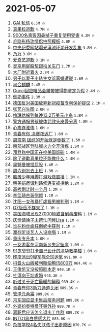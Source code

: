 # 2021-05-07

1. [GAI 私信](https://s.weibo.com/weibo?q=GAI%20%E7%A7%81%E4%BF%A1&Refer=top) `6.5M 🔥`
1. [真果粒道歉](https://s.weibo.com/weibo?q=%23%E7%9C%9F%E6%9E%9C%E7%B2%92%E9%81%93%E6%AD%89%23&Refer=top) `4.7M 🔥`
1. [9000名乘客因鼻拭子重复使用受害](https://s.weibo.com/weibo?q=%239000%E5%90%8D%E4%B9%98%E5%AE%A2%E5%9B%A0%E9%BC%BB%E6%8B%AD%E5%AD%90%E9%87%8D%E5%A4%8D%E4%BD%BF%E7%94%A8%E5%8F%97%E5%AE%B3%23&Refer=top) `4.2M 🔥`
1. [毛晓彤杨玏情侣拍照模版](https://s.weibo.com/weibo?q=%23%E6%AF%9B%E6%99%93%E5%BD%A4%E6%9D%A8%E7%8E%8F%E6%83%85%E4%BE%A3%E6%8B%8D%E7%85%A7%E6%A8%A1%E7%89%88%23&Refer=top) `4.0M 🔥`
1. [中央纪委网站曝光滇池环湖开发乱象](https://s.weibo.com/weibo?q=%23%E4%B8%AD%E5%A4%AE%E7%BA%AA%E5%A7%94%E7%BD%91%E7%AB%99%E6%9B%9D%E5%85%89%E6%BB%87%E6%B1%A0%E7%8E%AF%E6%B9%96%E5%BC%80%E5%8F%91%E4%B9%B1%E8%B1%A1%23&Refer=top) `3.8M 🔥`
1. [乃万](https://s.weibo.com/weibo?q=%E4%B9%83%E4%B8%87&Refer=top) `3.6M 🔥`
1. [爱奇艺道歉](https://s.weibo.com/weibo?q=%E7%88%B1%E5%A5%87%E8%89%BA%E9%81%93%E6%AD%89&Refer=top) `3.1M 🔥`
1. [吴京用屁股帮跟拍关车门](https://s.weibo.com/weibo?q=%E5%90%B4%E4%BA%AC%E7%94%A8%E5%B1%81%E8%82%A1%E5%B8%AE%E8%B7%9F%E6%8B%8D%E5%85%B3%E8%BD%A6%E9%97%A8&Refer=top) `2.7M 🔥`
1. [大厂附近着火](https://s.weibo.com/weibo?q=%E5%A4%A7%E5%8E%82%E9%99%84%E8%BF%91%E7%9D%80%E7%81%AB&Refer=top) `2.7M 🔥`
1. [男子以妻子出轨生女诉离婚遭驳](https://s.weibo.com/weibo?q=%23%E7%94%B7%E5%AD%90%E4%BB%A5%E5%A6%BB%E5%AD%90%E5%87%BA%E8%BD%A8%E7%94%9F%E5%A5%B3%E8%AF%89%E7%A6%BB%E5%A9%9A%E9%81%AD%E9%A9%B3%23&Refer=top) `2.6M 🔥`
1. [乌合麒麟](https://s.weibo.com/weibo?q=%E4%B9%8C%E5%90%88%E9%BA%92%E9%BA%9F&Refer=top) `2.4M 🔥`
1. [Gucci回应唯品会腰带被得物鉴定为假](https://s.weibo.com/weibo?q=%23Gucci%E5%9B%9E%E5%BA%94%E5%94%AF%E5%93%81%E4%BC%9A%E8%85%B0%E5%B8%A6%E8%A2%AB%E5%BE%97%E7%89%A9%E9%89%B4%E5%AE%9A%E4%B8%BA%E5%81%87%23&Refer=top) `2.4M 🔥`
1. [倒奶事件](https://s.weibo.com/weibo?q=%23%E5%80%92%E5%A5%B6%E4%BA%8B%E4%BB%B6%23&Refer=top) `2.3M 🔥`
1. [德国反对美国放弃新冠疫苗专利保护提议](https://s.weibo.com/weibo?q=%23%E5%BE%B7%E5%9B%BD%E5%8F%8D%E5%AF%B9%E7%BE%8E%E5%9B%BD%E6%94%BE%E5%BC%83%E6%96%B0%E5%86%A0%E7%96%AB%E8%8B%97%E4%B8%93%E5%88%A9%E4%BF%9D%E6%8A%A4%E6%8F%90%E8%AE%AE%23&Refer=top) `2.1M 🔥`
1. [张艺兴生图](https://s.weibo.com/weibo?q=%23%E5%BC%A0%E8%89%BA%E5%85%B4%E7%94%9F%E5%9B%BE%23&Refer=top) `2.0M 🔥`
1. [梅琳达躲到每晚13.2万美元小岛](https://s.weibo.com/weibo?q=%23%E6%A2%85%E7%90%B3%E8%BE%BE%E8%BA%B2%E5%88%B0%E6%AF%8F%E6%99%9A13.2%E4%B8%87%E7%BE%8E%E5%85%83%E5%B0%8F%E5%B2%9B%23&Refer=top) `1.8M 🔥`
1. [警方通报男孩被体罚致头皮骨分离](https://s.weibo.com/weibo?q=%23%E8%AD%A6%E6%96%B9%E9%80%9A%E6%8A%A5%E7%94%B7%E5%AD%A9%E8%A2%AB%E4%BD%93%E7%BD%9A%E8%87%B4%E5%A4%B4%E7%9A%AE%E9%AA%A8%E5%88%86%E7%A6%BB%23&Refer=top) `1.8M 🔥`
1. [心疼连淮伟](https://s.weibo.com/weibo?q=%23%E5%BF%83%E7%96%BC%E8%BF%9E%E6%B7%AE%E4%BC%9F%23&Refer=top) `1.6M 🔥`
1. [青春有你 决赛夜返厂](https://s.weibo.com/weibo?q=%E9%9D%92%E6%98%A5%E6%9C%89%E4%BD%A0%20%E5%86%B3%E8%B5%9B%E5%A4%9C%E8%BF%94%E5%8E%82&Refer=top) `1.6M 🔥`
1. [周震南 团综的开始就是倒数了](https://s.weibo.com/weibo?q=%E5%91%A8%E9%9C%87%E5%8D%97%20%E5%9B%A2%E7%BB%BC%E7%9A%84%E5%BC%80%E5%A7%8B%E5%B0%B1%E6%98%AF%E5%80%92%E6%95%B0%E4%BA%86&Refer=top) `1.5M 🔥`
1. [南部战区登陆舰火力全开演练](https://s.weibo.com/weibo?q=%23%E5%8D%97%E9%83%A8%E6%88%98%E5%8C%BA%E7%99%BB%E9%99%86%E8%88%B0%E7%81%AB%E5%8A%9B%E5%85%A8%E5%BC%80%E6%BC%94%E7%BB%83%23&Refer=top) `1.5M 🔥`
1. [拜登称中国正在抢美国饭碗](https://s.weibo.com/weibo?q=%23%E6%8B%9C%E7%99%BB%E7%A7%B0%E4%B8%AD%E5%9B%BD%E6%AD%A3%E5%9C%A8%E6%8A%A2%E7%BE%8E%E5%9B%BD%E9%A5%AD%E7%A2%97%23&Refer=top) `1.4M 🔥`
1. [除了道歉真果粒还能做什么](https://s.weibo.com/weibo?q=%23%E9%99%A4%E4%BA%86%E9%81%93%E6%AD%89%E7%9C%9F%E6%9E%9C%E7%B2%92%E8%BF%98%E8%83%BD%E5%81%9A%E4%BB%80%E4%B9%88%23&Refer=top) `1.4M 🔥`
1. [奥特曼被捏屁股](https://s.weibo.com/weibo?q=%23%E5%A5%A5%E7%89%B9%E6%9B%BC%E8%A2%AB%E6%8D%8F%E5%B1%81%E8%82%A1%23&Refer=top) `1.4M 🔥`
1. [周六别忘去上班](https://s.weibo.com/weibo?q=%23%E5%91%A8%E5%85%AD%E5%88%AB%E5%BF%98%E5%8E%BB%E4%B8%8A%E7%8F%AD%23&Refer=top) `1.3M 🔥`
1. [脑瘫少年用脚打游戏做直播](https://s.weibo.com/weibo?q=%23%E8%84%91%E7%98%AB%E5%B0%91%E5%B9%B4%E7%94%A8%E8%84%9A%E6%89%93%E6%B8%B8%E6%88%8F%E5%81%9A%E7%9B%B4%E6%92%AD%23&Refer=top) `1.2M 🔥`
1. [韩美娟邀请利路修连麦被拒绝](https://s.weibo.com/weibo?q=%23%E9%9F%A9%E7%BE%8E%E5%A8%9F%E9%82%80%E8%AF%B7%E5%88%A9%E8%B7%AF%E4%BF%AE%E8%BF%9E%E9%BA%A6%E8%A2%AB%E6%8B%92%E7%BB%9D%23&Refer=top) `1.2M 🔥`
1. [高考倒计时一个月](https://s.weibo.com/weibo?q=%23%E9%AB%98%E8%80%83%E5%80%92%E8%AE%A1%E6%97%B6%E4%B8%80%E4%B8%AA%E6%9C%88%23&Refer=top) `1.2M 🔥`
1. [李佳琦古装侧颜](https://s.weibo.com/weibo?q=%23%E6%9D%8E%E4%BD%B3%E7%90%A6%E5%8F%A4%E8%A3%85%E4%BE%A7%E9%A2%9C%23&Refer=top) `1.1M 🔥`
1. [沈阳一女孩暴打虐猫男被判刑](https://s.weibo.com/weibo?q=%E6%B2%88%E9%98%B3%E4%B8%80%E5%A5%B3%E5%AD%A9%E6%9A%B4%E6%89%93%E8%99%90%E7%8C%AB%E7%94%B7%E8%A2%AB%E5%88%A4%E5%88%91&Refer=top) `1.1M 🔥`
1. [G7版岳不群来了](https://s.weibo.com/weibo?q=%23G7%E7%89%88%E5%B2%B3%E4%B8%8D%E7%BE%A4%E6%9D%A5%E4%BA%86%23&Refer=top) `1.1M 🔥`
1. [美国海域发现27000桶或含剧毒废料](https://s.weibo.com/weibo?q=%23%E7%BE%8E%E5%9B%BD%E6%B5%B7%E5%9F%9F%E5%8F%91%E7%8E%B027000%E6%A1%B6%E6%88%96%E5%90%AB%E5%89%A7%E6%AF%92%E5%BA%9F%E6%96%99%23&Refer=top) `1.1M 🔥`
1. [庆怜请徐子未帮忙问候Lisa](https://s.weibo.com/weibo?q=%23%E5%BA%86%E6%80%9C%E8%AF%B7%E5%BE%90%E5%AD%90%E6%9C%AA%E5%B8%AE%E5%BF%99%E9%97%AE%E5%80%99Lisa%23&Refer=top) `1.1M 🔥`
1. [谁在粉丝疯狂倒奶中获利](https://s.weibo.com/weibo?q=%23%E8%B0%81%E5%9C%A8%E7%B2%89%E4%B8%9D%E7%96%AF%E7%8B%82%E5%80%92%E5%A5%B6%E4%B8%AD%E8%8E%B7%E5%88%A9%23&Refer=top) `1.1M 🔥`
1. [濮存昕谈艺人人设崩塌](https://s.weibo.com/weibo?q=%23%E6%BF%AE%E5%AD%98%E6%98%95%E8%B0%88%E8%89%BA%E4%BA%BA%E4%BA%BA%E8%AE%BE%E5%B4%A9%E5%A1%8C%23&Refer=top) `1.1M 🔥`
1. [重庆专升本](https://s.weibo.com/weibo?q=%E9%87%8D%E5%BA%86%E4%B8%93%E5%8D%87%E6%9C%AC&Refer=top) `1.0M 🔥`
1. [一女游客在河南新乡失足坠崖](https://s.weibo.com/weibo?q=%23%E4%B8%80%E5%A5%B3%E6%B8%B8%E5%AE%A2%E5%9C%A8%E6%B2%B3%E5%8D%97%E6%96%B0%E4%B9%A1%E5%A4%B1%E8%B6%B3%E5%9D%A0%E5%B4%96%23&Refer=top) `1.0M 🔥`
1. [91岁爷爷打卡自己设计的清华教学楼](https://s.weibo.com/weibo?q=%2391%E5%B2%81%E7%88%B7%E7%88%B7%E6%89%93%E5%8D%A1%E8%87%AA%E5%B7%B1%E8%AE%BE%E8%AE%A1%E7%9A%84%E6%B8%85%E5%8D%8E%E6%95%99%E5%AD%A6%E6%A5%BC%23&Refer=top) `1.0M 🔥`
1. [印度派出9艘军舰全球运氧](https://s.weibo.com/weibo?q=%23%E5%8D%B0%E5%BA%A6%E6%B4%BE%E5%87%BA9%E8%89%98%E5%86%9B%E8%88%B0%E5%85%A8%E7%90%83%E8%BF%90%E6%B0%A7%23&Refer=top) `991.9K 🔥`
1. [抖音火山版被判赔偿腾讯800万](https://s.weibo.com/weibo?q=%23%E6%8A%96%E9%9F%B3%E7%81%AB%E5%B1%B1%E7%89%88%E8%A2%AB%E5%88%A4%E8%B5%94%E5%81%BF%E8%85%BE%E8%AE%AF800%E4%B8%87%23&Refer=top) `964.4K 🔥`
1. [王俊凯又没按照剧本走](https://s.weibo.com/weibo?q=%23%E7%8E%8B%E4%BF%8A%E5%87%AF%E5%8F%88%E6%B2%A1%E6%8C%89%E7%85%A7%E5%89%A7%E6%9C%AC%E8%B5%B0%23&Refer=top) `949.1K 🔥`
1. [杜淳向王灿求婚](https://s.weibo.com/weibo?q=%23%E6%9D%9C%E6%B7%B3%E5%90%91%E7%8E%8B%E7%81%BF%E6%B1%82%E5%A9%9A%23&Refer=top) `945.3K 🔥`
1. [听过关于死亡最暖的解释](https://s.weibo.com/weibo?q=%23%E5%90%AC%E8%BF%87%E5%85%B3%E4%BA%8E%E6%AD%BB%E4%BA%A1%E6%9C%80%E6%9A%96%E7%9A%84%E8%A7%A3%E9%87%8A%23&Refer=top) `939.4K 🔥`
1. [青春有你3助力通道关闭](https://s.weibo.com/weibo?q=%23%E9%9D%92%E6%98%A5%E6%9C%89%E4%BD%A03%E5%8A%A9%E5%8A%9B%E9%80%9A%E9%81%93%E5%85%B3%E9%97%AD%23&Refer=top) `889.8K 🔥`
1. [管泽元余霜](https://s.weibo.com/weibo?q=%23%E7%AE%A1%E6%B3%BD%E5%85%83%E4%BD%99%E9%9C%9C%23&Refer=top) `889.8K 🔥`
1. [京东回应显卡售后服务问题](https://s.weibo.com/weibo?q=%E4%BA%AC%E4%B8%9C%E5%9B%9E%E5%BA%94%E6%98%BE%E5%8D%A1%E5%94%AE%E5%90%8E%E6%9C%8D%E5%8A%A1%E9%97%AE%E9%A2%98&Refer=top) `889.8K 🔥`
1. [外婆扮奥特曼吓哭外孙](https://s.weibo.com/weibo?q=%E5%A4%96%E5%A9%86%E6%89%AE%E5%A5%A5%E7%89%B9%E6%9B%BC%E5%90%93%E5%93%AD%E5%A4%96%E5%AD%99&Refer=top) `889.7K 🔥`
1. [离职后应该怎么退出工作群](https://s.weibo.com/weibo?q=%23%E7%A6%BB%E8%81%8C%E5%90%8E%E5%BA%94%E8%AF%A5%E6%80%8E%E4%B9%88%E9%80%80%E5%87%BA%E5%B7%A5%E4%BD%9C%E7%BE%A4%23&Refer=top) `889.7K 🔥`
1. [INTO1黑白质感大片](https://s.weibo.com/weibo?q=%23INTO1%E9%BB%91%E7%99%BD%E8%B4%A8%E6%84%9F%E5%A4%A7%E7%89%87%23&Refer=top) `883.6K 🔥`
1. [杂技学校4名失联孩子出走原因](https://s.weibo.com/weibo?q=%E6%9D%82%E6%8A%80%E5%AD%A6%E6%A0%A14%E5%90%8D%E5%A4%B1%E8%81%94%E5%AD%A9%E5%AD%90%E5%87%BA%E8%B5%B0%E5%8E%9F%E5%9B%A0&Refer=top) `870.7K 🔥`
